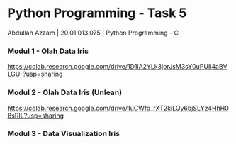 # Python Programming - Task 5
Abdullah Azzam | 20.01.013.075 | Python Programming - C


### Modul 1 - Olah Data Iris

https://colab.research.google.com/drive/1D1iA2YLk3jorJsM3sY0uPUIi4aBVLGU-?usp=sharing

### Modul 2 - Olah Data Iris (Unlean)

https://colab.research.google.com/drive/1uCWfo_rXT2kiLQy6bjSLYz4HhH0BsRIL?usp=sharing

### Modul 3 - Data Visualization Iris



